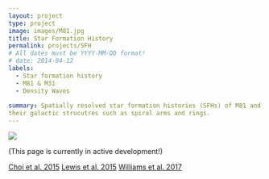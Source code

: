 ```yaml
---
layout: project
type: project
image: images/M81.jpg
title: Star Formation History
permalink: projects/SFH
# All dates must be YYYY-MM-DD format!
# date: 2014-04-12
labels:
  - Star formation history
  - M81 & M31
  - Density Waves
  
summary: Spatially resolved star formation histories (SFHs) of M81 and M31 were measured based on their color magnitude diagrams constructed from HST imaging data. The measured SFHs allowed us to understand galaxy evolution across cosmic time and the origin of 
their galactic strucutres such as spiral arms and rings. 
---
```


<img class="ui image" src="{{ site.baseurl }}/images/cotton-header.png">

(This page is currently in active development!)

[Choi et al. 2015](http://adsabs.harvard.edu/abs/2015ApJ...810....9C)
[Lewis et al. 2015](http://adsabs.harvard.edu/abs/2015ApJ...805..183L)
[Williams et al. 2017](http://adsabs.harvard.edu/abs/2017ApJ...846..145W)
